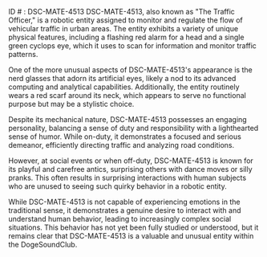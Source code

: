 ID # : DSC-MATE-4513
DSC-MATE-4513, also known as "The Traffic Officer," is a robotic entity assigned to monitor and regulate the flow of vehicular traffic in urban areas. The entity exhibits a variety of unique physical features, including a flashing red alarm for a head and a single green cyclops eye, which it uses to scan for information and monitor traffic patterns.

One of the more unusual aspects of DSC-MATE-4513's appearance is the nerd glasses that adorn its artificial eyes, likely a nod to its advanced computing and analytical capabilities. Additionally, the entity routinely wears a red scarf around its neck, which appears to serve no functional purpose but may be a stylistic choice.

Despite its mechanical nature, DSC-MATE-4513 possesses an engaging personality, balancing a sense of duty and responsibility with a lighthearted sense of humor. While on-duty, it demonstrates a focused and serious demeanor, efficiently directing traffic and analyzing road conditions.

However, at social events or when off-duty, DSC-MATE-4513 is known for its playful and carefree antics, surprising others with dance moves or silly pranks. This often results in surprising interactions with human subjects who are unused to seeing such quirky behavior in a robotic entity.

While DSC-MATE-4513 is not capable of experiencing emotions in the traditional sense, it demonstrates a genuine desire to interact with and understand human behavior, leading to increasingly complex social situations. This behavior has not yet been fully studied or understood, but it remains clear that DSC-MATE-4513 is a valuable and unusual entity within the DogeSoundClub.